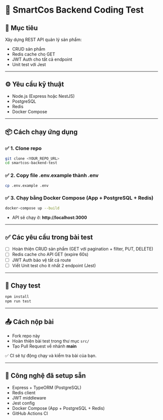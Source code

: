 # 🚀 SmartCos Backend Coding Test

## 🎯 Mục tiêu
Xây dựng REST API quản lý sản phẩm:
- CRUD sản phẩm
- Redis cache cho GET
- JWT Auth cho tất cả endpoint
- Unit test với Jest

---

## ⚙️ Yêu cầu kỹ thuật
- Node.js (Express hoặc NestJS)
- PostgreSQL
- Redis
- Docker Compose

---

## 📦 Cách chạy ứng dụng

### ✅ 1. Clone repo
```bash
git clone <YOUR_REPO_URL>
cd smartcos-backend-test
```

### ✅ 2. Copy file .env.example thành .env
```bash
cp .env.example .env
```

### ✅ 3. Chạy bằng Docker Compose (App + PostgreSQL + Redis)
```bash
docker-compose up --build
```

- API sẽ chạy ở: **http://localhost:3000**

---

## ✅ Các yêu cầu trong bài test
- [ ] Hoàn thiện CRUD sản phẩm (GET với pagination + filter, PUT, DELETE)
- [ ] Redis cache cho API GET (expire 60s)
- [ ] JWT Auth bảo vệ tất cả route
- [ ] Viết Unit test cho ít nhất 2 endpoint (Jest)

---

## 🧪 Chạy test
```bash
npm install
npm run test
```

---

## 📤 Cách nộp bài
- Fork repo này
- Hoàn thiện bài test trong thư mục `src/`
- Tạo Pull Request về nhánh **main**

✅ CI sẽ tự động chạy và kiểm tra bài của bạn.

---

## 🔗 Công nghệ đã setup sẵn
- Express + TypeORM (PostgreSQL)
- Redis client
- JWT middleware
- Jest config
- Docker Compose (App + PostgreSQL + Redis)
- GitHub Actions CI

